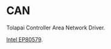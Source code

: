 # CAN
Tolapai Controller Area Network Driver.

[Intel EP80579](https://www.intel.com/content/www/us/en/products/sku/34311/intel-ep80579-integrated-processor-with-intel-quickassist-technology-1200-mhz/specifications.html).
